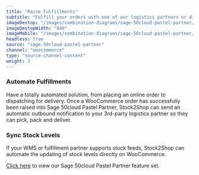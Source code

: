 ```yaml
---
title: "Raise Fulfillments"
subtitle: "Fulfill your orders with one of our logistics partners or directly in your WMS (Warehouse Management System)."
imageDestop: "/images/combination-diagrams/sage-50cloud-pastel-partner/sage-50cloud-pastel-partner-woocommerce-fulfillment.svg"
imageDestopWidth: "849"
imageMobile: "/images/combination-diagrams/sage-50cloud-pastel-partner/sage-50cloud-pastel-partner-woocommerce-fulfillment.svg"
headless: true
source: "sage-50cloud-pastel-partner"
channel: "woocommerce"
type: "source-channel-content"
weight: 3
---
```


### Automate Fulfillments
Have a totally automated solution, from placing an online order to dispatching for delivery. Once a WooCommerce order has successfully been raised into Sage 50cloud Pastel Partner, Stock2Shop can send an automatic outbound notification to your 3rd-party logistics partner so they can pick, pack and deliver.

### Sync Stock Levels
If your WMS or fulfillment partner supports stock feeds, Stock2Shop can automate the updating of stock levels directly on WooCommerce.

[Click here](/help/features/sage-50cloud-pastel-partner/ "Sage 50cloud Pastel Partner Features") to view our Sage 50cloud Pastel Partner feature set.